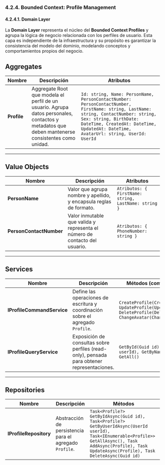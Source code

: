 ﻿### 4.2.4. Bounded Context: Profile Management ###

#### 4.2.4.1. Domain Layer ####

La **Domain Layer** representa el núcleo del **Bounded Context Profiles** y agrupa la lógica de negocio relacionada con los perfiles de usuario. Esta capa es independiente de la infraestructura y su propósito es garantizar la consistencia del modelo del dominio, modelando conceptos y comportamientos propios del negocio.

## Aggregates

| Nombre              | Descripción                                                                                                                                            | Atributos                                                                                                                                                                                                                                           | 
| ------------------- | ------------------------------------------------------------------------------------------------------------------------------------------------------ | --------------------------------------------------------------------------------------------------------------------------------------------------------------------------------------------------------------------------------------------------- |
| **Profile**         | Aggregate Root que modela el perfil de un usuario. Agrupa datos personales, contactos y metadatos que deben mantenerse consistentes como unidad.       | `Id: string, Name: PersonName, PersonContactNumber: PersonContactNumber, FirstName: string, LastName: string, ContactNumber: string, Sex: string, BirthDate: DateTime, CreatedAt: DateTime, UpdatedAt: DateTime, AvatarUrl: string, UserId: UserId` | 

---

## Value Objects

| Nombre                  | Descripción                                                                | Atributos                                                                    |
| ----------------------- | -------------------------------------------------------------------------- | --------------------------------------------------------------------------------------- |
| **PersonName**          | Valor que agrupa nombre y apellido, y encapsula reglas de formato.         | `Atributos: { FirstName: string, LastName: string }`  |
| **PersonContactNumber** | Valor inmutable que valida y representa el número de contacto del usuario. | `Atributos: { PhoneNumber: string }`    |

---

## Services

| Nombre                      | Descripción                                                                                  | Métodos (commands / queries)                                                                                                                       |
| --------------------------- | -------------------------------------------------------------------------------------------- | -------------------------------------------------------------------------------------------------------------------------------------------------- |
| **IProfileCommandService**  | Define las operaciones de escritura y coordinación sobre el agregado `Profile`.              | `CreateProfile(CreateProfileCommand), UpdateProfile(UpdateProfileCommand), DeleteProfile(DeleteProfileCommand), ChangeAvatar(ChangeAvatarCommand)` |
| **IProfileQueryService**    | Exposición de consultas sobre perfiles (read-only), pensada para obtener representaciones.   | `GetById(Guid id), GetByUserId(UserId userId), GetByName(string name), GetAll()`                                                                   |

---

## Repositories

| Nombre                      | Descripción                                                | Métodos                                                                                                                                                                                                        |
| --------------------------- | ---------------------------------------------------------- | -------------------------------------------------------------------------------------------------------------------------------------------------------------------------------------------------------------- |
| **IProfileRepository**      | Abstracción de persistencia para el agregado `Profile`.    | `Task<Profile?> GetByIdAsync(Guid id), Task<Profile?> GetByUserIdAsync(UserId userId), Task<IEnumerable<Profile>> GetAllAsync(), Task AddAsync(Profile), Task UpdateAsync(Profile), Task DeleteAsync(Guid id)` |
